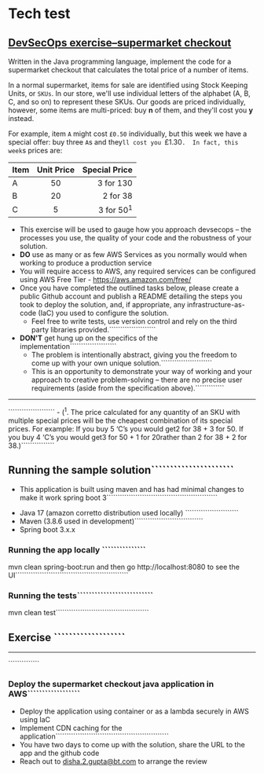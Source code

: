 # Tech test
## <u>DevSecOps exercise–supermarket checkout</u>

Written in the Java programming language, implement the code for a supermarket 
checkout that calculates the total price of a number of items.

In a normal supermarket, items for sale are identified using Stock Keeping Units,
or `SKUs`. In our store, we'll use individual letters of the alphabet 
(A, B, C, and so on) to represent these SKUs. Our goods are priced individually,
however, some items are multi-priced: buy **n** of them, and they'll cost you **y** instead.

For example, item `A` might cost `£0.50` individually, but this week we have
a special offer: buy three `A`s and they`ll cost you `£1.30`. 
In fact, this week`s prices are:

| Item | Unit Price |        Special Price |
|------|:----------:|---------------------:|
| A    |     50     |            3 for 130 |
| B    |     20     |             2 for 38 |
| C    |     5      | 3 for 50<sup>1</sup> | 


- This exercise will be used to gauge how you approach devsecops – the processes you use, the quality of your code and the robustness of your solution.
- **DO** use as many or as few AWS Services as you normally would when working to produce a production service
- You will require access to AWS, any required services can be configured using AWS Free Tier - https://aws.amazon.com/free/
- Once you have completed the outlined tasks below, please create a public Github account and publish a README detailing the steps you took to deploy the solution, and, if appropriate, any infrastructure-as-code (IaC) you used to configure the solution.
  - Feel free to write tests, use version control and rely on the third party libraries provided.`````````````````````
- **DON'T** get hung up on the specifics of the implementation`````````````````````
  - The problem is intentionally abstract, giving you the freedom to come up with your own unique solution.```````````````````````
  - This is an opportunity to demonstrate your way of working and your approach to creative problem-solving – there are no precise user requirements (aside from the specification above).`````````````


<hr/>`````````````````````
- (<sup>1</sup>. The price calculated for any quantity of an SKU with multiple special prices will be the cheapest combination of its special prices. For example: If you buy 5 ‘C’s you would get2   for 38 +   3 for 50. If   you buy 4   ‘C’s you would get3   for 50 + 1   for 20rather than 2   for 38 + 2   for 38.)```````````````


## Running the sample solution``````````````````````
- This application is built using maven and has had minimal changes to make it work spring boot 3``````````````````````````````````````````````````

* Java 17 (amazon corretto distribution used locally) ````````````````````````
* Maven (3.8.6 used in development)```````````````````````````````
* Spring boot 3.x.x

### Running the app locally ```````````````
mvn clean spring-boot:run and then go http://localhost:8080 to see the UI```````````````````````````````````````````````````

### Running the tests``````````````````````````
mvn clean test``````````````````````````````````````````

## Exercise  ```````````````````
<hr/>``````````````

### Deploy the supermarket checkout java application in AWS``````````````````
- Deploy the application using container or as a lambda securely in AWS using IaC
- Implement CDN caching for the application```````````````````````````````````````````````````
- You have two days to come up with the solution, share the URL to the app and the github code
- Reach out to disha.2.gupta@bt.com to arrange the review 

